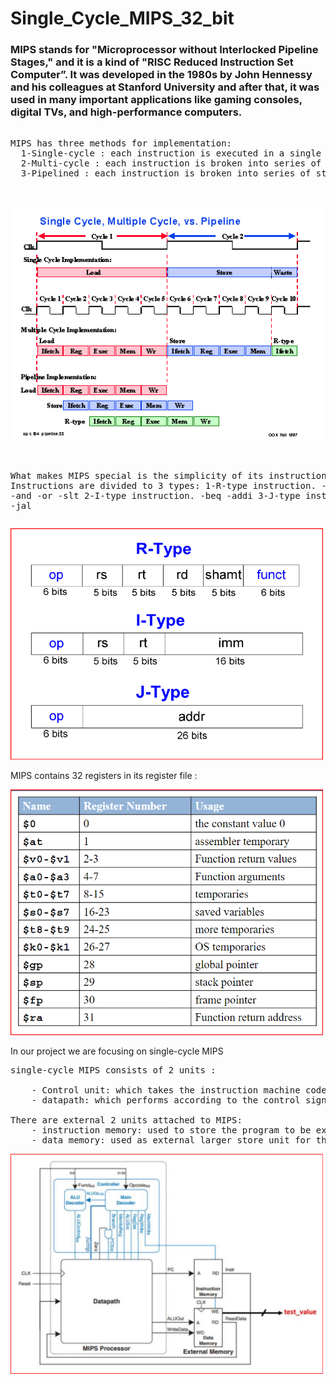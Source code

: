 # Single_Cycle_MIPS_32_bit
### MIPS stands for "Microprocessor without Interlocked Pipeline Stages," and it is a kind of "RISC Reduced Instruction Set Computer”. It was developed in the 1980s by John Hennessy and his colleagues at Stanford University and after that, it was used in many important applications like gaming consoles, digital TVs, and high-performance computers.
<pre>
  
MIPS has three methods for implementation:
  1-Single-cycle : each instruction is executed in a single cycle.
  2-Multi-cycle : each instruction is broken into series of steps and instructions is executed one after another.
  3-Pipelined : each instruction is broken into series of steps and multiple instructions are being excuted in parallel.

</pre>
  ##
<img src="Extra_images/single_multi_pip.gif" width="500">
<pre>
  
What makes MIPS special is the simplicity of its instruction set. Instructions are divided to 3 types:
  1-R-type instruction.
      -add
      -sub
      -and
      -or
      -slt
  2-I-type instruction.
      -beq
      -addi
  3-J-type instruction.
      -j
      -jal
</pre>

<img src="Extra_images/instruction_set.png" width="500">


MIPS contains 32 registers in its register file :

<img src="Extra_images/32register_mips.png" width="500">

In our project we are focusing on single-cycle MIPS
<pre>
single-cycle MIPS consists of 2 units :
  
    - Control unit: which takes the instruction machine code [opcode, function] and generates the control signals needed for executing it.
    - datapath: which performs according to the control signals to generate the right results.

There are external 2 units attached to MIPS:
    - instruction memory: used to store the program to be executed
    - data memory: used as external larger store unit for the microprossesor
</pre>
<img src="RTL_view/Top_view_MIPS.png" width="500">
